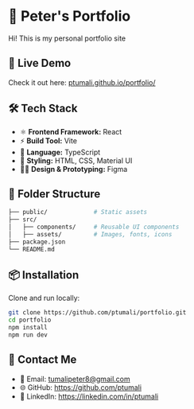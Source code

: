 # 💼 Peter's Portfolio

Hi! This is my personal portfolio site

## 🚀 Live Demo

Check it out here: [ptumali.github.io/portfolio/](https://ptumali.github.io/portfolio/)

## 🛠️ Tech Stack

- ⚛️ **Frontend Framework:** React  
- ⚡ **Build Tool:** Vite  
- 🧠 **Language:** TypeScript  
- 🎨 **Styling:** HTML, CSS, Material UI  
- 🧑‍🎨 **Design & Prototyping:** Figma  

## 📁 Folder Structure

```bash
├── public/             # Static assets
├── src/
│   ├── components/     # Reusable UI components
│   ├── assets/         # Images, fonts, icons
├── package.json
└── README.md
```

## 📦 Installation

Clone and run locally:

```bash
git clone https://github.com/ptumali/portfolio.git
cd portfolio
npm install
npm run dev
```

## 💌 Contact Me

- 📧 Email:  tumalipeter8@gmail.com
- 🌐 GitHub:  https://github.com/ptumali
- 💼 LinkedIn: https://linkedin.com/in/ptumali
